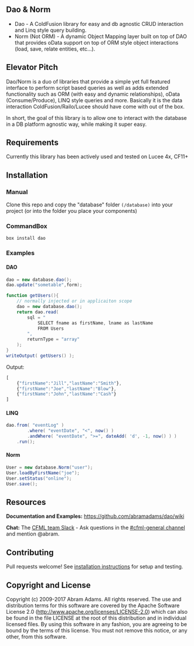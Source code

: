 ## Dao & Norm
* Dao - A ColdFusion library for easy and db agnostic CRUD interaction and Linq style query building.
* Norm (Not ORM) - A dynamic Object Mapping layer built on top of DAO that provides oData support on top of ORM style object interactions (load, save, relate entities, etc...).

## Elevator Pitch
Dao/Norm is a duo of libraries that provide a simple yet full featured interface to perform script based queries as well as adds extended functionality such as ORM (with easy and dynamic relationships), oData (Consume/Produce), LINQ style queries and more.  Basically it is the data interaction ColdFusion/Railo/Lucee should have come with out of the box.

In short, the goal of this library is to allow one to interact with the database in a DB platform agnostic way, while making it super easy.

## Requirements
Currently this library has been actively used and tested on Lucee 4x, CF11+

## Installation
### Manual
Clone this repo and copy the "database" folder `(/database)` into your project (or into the folder you place your components)
### CommandBox
`box install dao`

### Examples
#### DAO
```ActionScript
dao = new database.dao();
dao.update("sometable",form);
```
```ActionScript
function getUsers(){
	// normally injected or in applicaiton scope
	dao = new database.dao();
	return dao.read(
		sql = "
			SELECT fname as firstName, lname as lastName
			FROM Users
		",
		returnType = "array"
	);
}
writeOutput( getUsers() );
```
Output:
```JavaScript
[
	{"firstName":"Jill","lastName":"Smith"},
	{"firstName":"Joe","lastName":"Blow"},
	{"firstName":"John","lastName":"Cash"}
]
```
#### LINQ
```ActionScript
dao.from( "eventLog" )
		.where( "eventDate", "<", now() )
		.andWhere( "eventDate", ">=", dateAdd( 'd', -1, now() ) )
	.run();
```
#### Norm
```ActionScript
User = new database.Norm("user");
User.loadByFirstName("joe");
User.setStatus("online");
User.save();
```
## Resources

**Documentation and Examples:** https://github.com/abramadams/dao/wiki

**Chat:** The [CFML team Slack](http://cfml-slack.herokuapp.com) - Ask questions in the [#cfml-general channel](https://cfml.slack.com/messages/cfml-general/) and mention @abram.

## Contributing
Pull requests welcome! See [installation instructions](https://github.com/abramadams/dao/wiki/02-Extending%5CTesting) for setup and testing.

## Copyright and License

Copyright (c) 2009-2017 Abram Adams. All rights reserved.
The use and distribution terms for this software are covered by the Apache Software License 2.0 (http://www.apache.org/licenses/LICENSE-2.0) which can also be found in the file LICENSE at the root of this distribution and in individual licensed files.
By using this software in any fashion, you are agreeing to be bound by the terms of this license. You must not remove this notice, or any other, from this software.